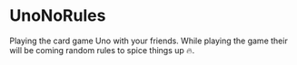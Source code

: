 # UnoNoRules
Playing the card game Uno with your friends. While playing the game their will be coming random rules to spice things up 🔥.

